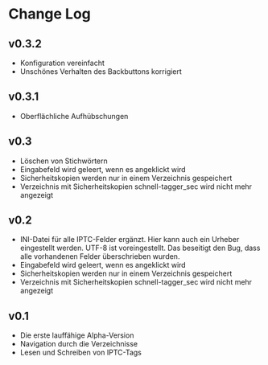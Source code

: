 # Change Log

## v0.3.2
* Konfiguration vereinfacht
* Unschönes Verhalten des Backbuttons korrigiert

## v0.3.1
* Oberflächliche Aufhübschungen


## v0.3

* Löschen von Stichwörtern
* Eingabefeld wird geleert, wenn es angeklickt wird
* Sicherheitskopien werden nur in einem Verzeichnis gespeichert
* Verzeichnis mit Sicherheitskopien schnell-tagger_sec wird nicht mehr angezeigt


## v0.2
* INI-Datei für alle IPTC-Felder ergänzt. Hier kann auch ein Urheber eingestellt werden. UTF-8 ist voreingestellt. Das beseitigt den Bug, dass alle vorhandenen Felder überschrieben wurden.
* Eingabefeld wird geleert, wenn es angeklickt wird
* Sicherheitskopien werden nur in einem Verzeichnis gespeichert
* Verzeichnis mit Sicherheitskopien schnell-tagger_sec wird nicht mehr angezeigt


## v0.1 
* Die erste lauffähige Alpha-Version
* Navigation durch die Verzeichnisse
* Lesen und Schreiben von IPTC-Tags